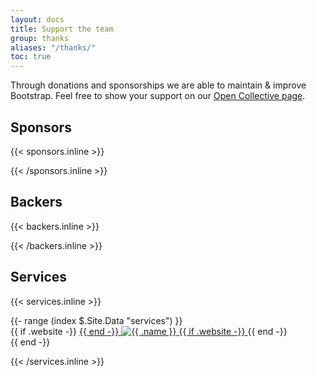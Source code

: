 ```yaml
---
layout: docs
title: Support the team
group: thanks
aliases: "/thanks/"
toc: true
---
```


Through donations and sponsorships we are able to maintain & improve Bootstrap. Feel free to show your support on our [Open Collective page](https://opencollective.com/bootstrap).

## Sponsors

{{< sponsors.inline >}}
<div id="sponsorList" class="d-flex flex-wrap mx-n2 text-center font-weight-bold"></div>
{{< /sponsors.inline >}}

## Backers

{{< backers.inline >}}
<div id="backerList" class="d-flex flex-wrap mx-n1 text-center font-weight-bold"></div>
{{< /backers.inline >}}

## Services

{{< services.inline >}}
<div class="d-flex mx-n3 flex-wrap">
  {{- range (index $.Site.Data "services") }}
    <div class="m-3 position-relative">
      {{ if .website -}}
        <a href="{{ .website }}" class="stretched-link text-reset" title="{{ .name }}">
      {{ end -}}
      <img src="{{ printf ("/docs/%s/assets/img/services/%s") $.Site.Params.docs_version .image }}" alt="{{ .name }}" class="mh-100 mw-100">
      {{ if .website -}}
        </a>
      {{ end -}}
    </div>
  {{ end -}}
</div>

<script>
  (function () {
    'use strict'

    function displaySponsors(sponsorList) {
      var sponsorListEl = document.getElementById('sponsorList')
      var output = []

      sponsorList.forEach(function (sponsor) {
        output.push(
          '<div class="m-2 position-relative">',
          ' <div class="img-thumbnail mx-auto d-flex align-items-center justify-content-center overflow-hidden" style="width:100px; height: 100px;">',
          '  <img class="img-fluid d-block" src="' + sponsor.avatar + '" alt="' + sponsor.name + '">',
          ' </div>',
          ' <h3 class="h6 pt-2">',
        )

        if (sponsor.website) {
          output.push('<a href="' + sponsor.website + '" class="stretched-link text-reset">' + sponsor.name + '</a>')
        } else {
          output.push(sponsor.name)
        }

        output.push(
          ' </h3>',
          '</div>'
        )
      })

      sponsorListEl.innerHTML = output.join('')
    }

    function displayBackers(backerList) {
      var backerListEl = document.getElementById('backerList')
      var output = []

      backerList.forEach(function (backer) {
        output.push(
          '<div class="m-1 position-relative">',
          ' <div class="img-thumbnail d-flex align-items-center justify-content-center overflow-hidden" style="width:50px; height: 50px;">'
        )

        if (backer.website) {
          output.push(
            '<a href="' + backer.website + '" class="stretched-link text-reset" title="' + backer.name + '">'
          )
        }

        output.push('<img src="' + backer.avatar + '" alt="' + backer.name + '" class=""img-fluid d-block>')

        if (backer.website) {
          output.push('</a>')
        }

        output.push(
          ' </div>',
          '</div>',
        )
      })

      backerListEl.innerHTML = output.join('')
    }

    function requestOC(cb) {
      var ocURL = 'https://opencollective.com/api/groups/bootstrap/backers'
      var xhr = new XMLHttpRequest()

      xhr.open('GET', ocURL, true)
      xhr.addEventListener('load', function () {
        if (xhr.readyState !== 4) {
          return
        }

        if (xhr.status === 200) {
          cb(JSON.parse(xhr.responseText), null)
        } else {
          cb(null, xhr.statusText)
        }
      })

      xhr.send()
    }

    (function () {
      requestOC(function (allBackerList) {
        var backerList = allBackerList.filter(function (backer) {
          return backer.tier === 'backer'
        })
        var sponsorList = allBackerList.filter(function (backer) {
          return backer.tier === 'sponsor'
        })

        // Sort by total amount donated
        sponsorList.sort(function (sponsor1, sponsor2) {
          return sponsor2.directDonations - sponsor1.directDonations
        })
        sponsorList = sponsorList.slice(0, 10)

        displaySponsors(sponsorList)

        // Sort by total amount donated
        backerList.sort(function (backer1, backer2) {
          return backer2.directDonations - backer1.directDonations
        })
        backerList = backerList.slice(0, 10)

        displayBackers(backerList)
      })
    })()
  })()
</script>
{{< /services.inline >}}
